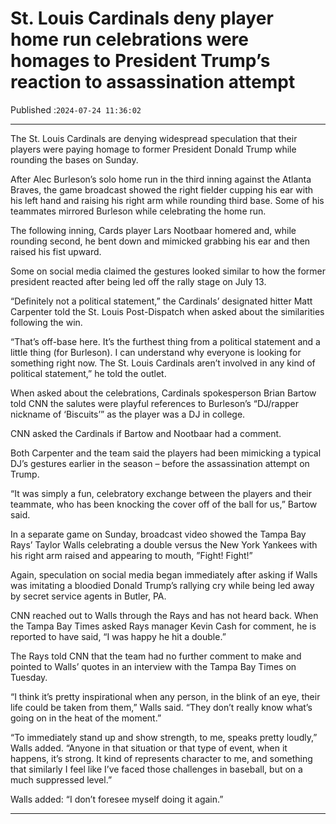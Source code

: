 # St. Louis Cardinals deny player home run celebrations were homages to President Trump’s reaction to assassination attempt

Published :`2024-07-24 11:36:02`

---

The St. Louis Cardinals are denying widespread speculation that their players were paying homage to former President Donald Trump while rounding the bases on Sunday.

After Alec Burleson’s solo home run in the third inning against the Atlanta Braves, the game broadcast showed the right fielder cupping his ear with his left hand and raising his right arm while rounding third base. Some of his teammates mirrored Burleson while celebrating the home run.

The following inning, Cards player Lars Nootbaar homered and, while rounding second, he bent down and mimicked grabbing his ear and then raised his fist upward.

Some on social media claimed the gestures looked similar to how the former president reacted after being led off the rally stage on July 13.

“Definitely not a political statement,” the Cardinals’ designated hitter Matt Carpenter told the St. Louis Post-Dispatch when asked about the similarities following the win.

“That’s off-base here. It’s the furthest thing from a political statement and a little thing (for Burleson). I can understand why everyone is looking for something right now. The St. Louis Cardinals aren’t involved in any kind of political statement,” he told the outlet.

When asked about the celebrations, Cardinals spokesperson Brian Bartow told CNN the salutes were playful references to Burleson’s “DJ/rapper nickname of ‘Biscuits’” as the player was a DJ in college.

CNN asked the Cardinals if Bartow and Nootbaar had a comment.

Both Carpenter and the team said the players had been mimicking a typical DJ’s gestures earlier in the season – before the assassination attempt on Trump.

“It was simply a fun, celebratory exchange between the players and their teammate, who has been knocking the cover off of the ball for us,” Bartow said.

In a separate game on Sunday, broadcast video showed the Tampa Bay Rays’ Taylor Walls celebrating a double versus the New York Yankees with his right arm raised and appearing to mouth, ”Fight! Fight!”

Again, speculation on social media began immediately after asking if Walls was imitating a bloodied Donald Trump’s rallying cry while being led away by secret service agents in Butler, PA.

CNN reached out to Walls through the Rays and has not heard back. When the Tampa Bay Times asked Rays manager Kevin Cash for comment, he is reported to have said, “I was happy he hit a double.”

The Rays told CNN that the team had no further comment to make and pointed to Walls’ quotes in an interview with the Tampa Bay Times on Tuesday.

“I think it’s pretty inspirational when any person, in the blink of an eye, their life could be taken from them,” Walls said. “They don’t really know what’s going on in the heat of the moment.”

“To immediately stand up and show strength, to me, speaks pretty loudly,” Walls added. “Anyone in that situation or that type of event, when it happens, it’s strong. It kind of represents character to me, and something that similarly I feel like I’ve faced those challenges in baseball, but on a much suppressed level.”

Walls added: “I don’t foresee myself doing it again.”

---

